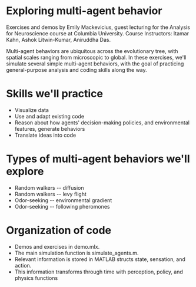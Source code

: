 # Exploring multi-agent behavior
Exercises and demos by Emily Mackevicius, guest lecturing for the Analysis for Neuroscience course at Columbia University. Course Instructors: Itamar Kahn, Ashok Litwin-Kumar, Aniruddha Das.

Multi-agent behaviors are ubiquitous across the evolutionary tree, with spatial scales ranging from microscopic to global. In these exercises, we'll simulate several simple multi-agent behaviors, with the goal of practicing general-purpose analysis and coding skills along the way.

# Skills we'll practice
- Visualize data
- Use and adapt existing code
- Reason about how agents' decision-making policies, and environmental features, generate behaviors
- Translate ideas into code

# Types of multi-agent behaviors we'll explore
- Random walkers -- diffusion
- Random walkers -- levy flight
- Odor-seeking -- environmental gradient
- Odor-seeking -- following pheromones

# Organization of code
- Demos and exercises in demo.mlx.
- The main simulation function is simulate_agents.m. 
- Relevant information is stored in MATLAB structs state, sensation, and action. 
- This information transforms through time with perception, policy, and physics functions
